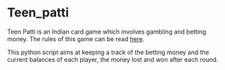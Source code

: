# Teen_patti

Teen Patti is an Indian card game which involves gambling and betting money. The rules of this game can be read [here][1].

This python script aims at keeping a track of the betting money and the current balances of each player, the money lost and won after each round.

[1]: https://www.pagat.com/vying/teen_pathi.html
